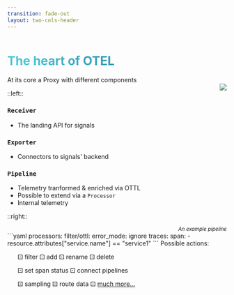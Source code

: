 ```yaml
---
transition: fade-out
layout: two-cols-header
---
```


<div class="grid cols-2 ml-4">

<div style="align-content: center;">
<h1>The heart of OTEL</h1>
At its core a Proxy with different components
</div>
<div ><img style="float: right; border-radius: 5%" src="https://media.giphy.com/media/v1.Y2lkPTc5MGI3NjExNnA4ZWpsMHpxc3Q0MTRlbjAzZTNqcDRsNTRobXZscTVudGl6NmowNiZlcD12MV9naWZzX3NlYXJjaCZjdD1n/gx1735Ih9z4jVWZLAU/giphy.gif"></div>
</div>

::left::

### `Receiver`
- The landing API for signals

### `Exporter`
- Connectors to signals' backend

### `Pipeline`
- Telemetry tranformed & enriched via OTTL
- Possible to extend via a `Processor`
- Internal telemetry

::right::

<div style="text-align:right">
<sup><em>An example pipeline</em></sup></div>
```yaml
processors:
  filter/ottl:
    error_mode: ignore
    traces:
      span:
        - resource.attributes["service.name"] == "service1"
```
Possible actions:
<div id=menu>

<ul>
    <li>⚀ filter</li>
    <li>⚀ add</li>
    <li>⚀ rename</li>
    <li>⚀ delete</li>
</ul>

<ul>
    <li>⚀ set span status</li>
    <li>⚀ connect pipelines</li>
</ul>
<ul>
    <li>⚀ sampling</li>
    <li>⚀ route data</li>
    <li>⚀ <a href="https://github.com/open-telemetry/opentelemetry-collector-contrib/tree/main/pkg/ottl/ottlfuncs#ottl-functions">much more...</a></li>
</ul>
</div>

<style>
#menu ul{
  list-style: none;
}
#menu li{
  display: inline;
}
h1 {
  background-color:  linear-gradient(180deg, #271817 0%, #27181700 100%);
  background-image: linear-gradient(45deg, #4EC5D4 10%, #146b8c 90%);
  background-size: 100%;
  -webkit-background-clip: text;
  -moz-background-clip: text;
  -webkit-text-fill-color: transparent;
  -moz-text-fill-color: transparent;
}
</style>